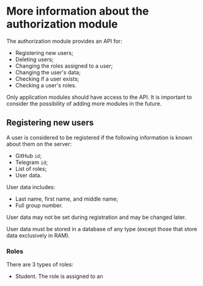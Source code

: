# More information about the authorization module

The authorization module provides an API for:

- Registering new users;
- Deleting users;
- Changing the roles assigned to a user;
- Changing the user's data;
- Checking if a user exists;
- Checking a user's roles.

 Only application modules should have access to the API. It is important to consider the possibility of adding more modules in the future.

## Registering new users

A user is considered to be registered if the following information is known about them on the server:

- GitHub `id`;
- Telegram `id`;
- List of roles;
- User data.

 User data includes:

- Last name, first name, and middle name;
- Full group number.

 User data may not be set during registration and may be changed later.

User data must be stored in a database of any type (except those that store data exclusively in RAM).

### Roles

There are 3 types of roles:

- Student. The role is assigned to an
